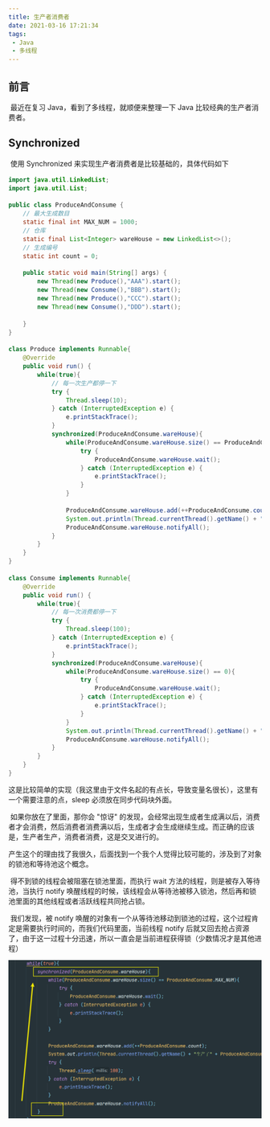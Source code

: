 ```yaml
---
title: 生产者消费者
date: 2021-03-16 17:21:34
tags:
 - Java
 - 多线程
---
```


## 前言

​	最近在复习 Java，看到了多线程，就顺便来整理一下 Java 比较经典的生产者消费者。

<!-- more -->

## Synchronized

​	使用 Synchronized 来实现生产者消费者是比较基础的，具体代码如下

```java
import java.util.LinkedList;
import java.util.List;

public class ProduceAndConsume {
    // 最大生成数目
    static final int MAX_NUM = 1000;
    // 仓库
    static final List<Integer> wareHouse = new LinkedList<>();
    // 生成编号
    static int count = 0;

    public static void main(String[] args) {
        new Thread(new Produce(),"AAA").start();
        new Thread(new Consume(),"BBB").start();
        new Thread(new Produce(),"CCC").start();
        new Thread(new Consume(),"DDD").start();

    }
}

class Produce implements Runnable{
    @Override
    public void run() {
        while(true){
            // 每一次生产都停一下
            try {
                Thread.sleep(10);
            } catch (InterruptedException e) {
                e.printStackTrace();
            }
            synchronized(ProduceAndConsume.wareHouse){
                while(ProduceAndConsume.wareHouse.size() == ProduceAndConsume.MAX_NUM){
                    try {
                        ProduceAndConsume.wareHouse.wait();
                    } catch (InterruptedException e) {
                        e.printStackTrace();
                    }
                }

                ProduceAndConsume.wareHouse.add(++ProduceAndConsume.count);
                System.out.println(Thread.currentThread().getName() + "生产了" + ProduceAndConsume.count + "号商品");
                ProduceAndConsume.wareHouse.notifyAll();
            }
        }
    }
}

class Consume implements Runnable{
    @Override
    public void run() {
        while(true){
            // 每一次消费都停一下
            try {
                Thread.sleep(100);
            } catch (InterruptedException e) {
                e.printStackTrace();
            }
            synchronized(ProduceAndConsume.wareHouse){
                while(ProduceAndConsume.wareHouse.size() == 0){
                    try {
                        ProduceAndConsume.wareHouse.wait();
                    } catch (InterruptedException e) {
                        e.printStackTrace();
                    }
                }
                System.out.println(Thread.currentThread().getName() + "消费了" + ProduceAndConsume.wareHouse.remove(0));
                ProduceAndConsume.wareHouse.notifyAll();
            }
        }
    }
}
```

​	这是比较简单的实现（我这里由于文件名起的有点长，导致变量名很长），这里有一个需要注意的点，sleep 必须放在同步代码块外面。

​	如果你放在了里面，那你会 "惊讶" 的发现，会经常出现生成者生成满以后，消费者才会消费，然后消费者消费满以后，生成者才会生成继续生成。而正确的应该是，生产者生产，消费者消费，这是交叉进行的。

​	产生这个的理由找了我很久，后面找到一个我个人觉得比较可能的，涉及到了对象的锁池和等待池这个概念。

​	得不到锁的线程会被阻塞在锁池里面，而执行 wait 方法的线程，则是被存入等待池，当执行 notify 唤醒线程的时候，该线程会从等待池被移入锁池，然后再和锁池里面的其他线程或者活跃线程共同抢占锁。

​	我们发现，被 notify 唤醒的对象有一个从等待池移动到锁池的过程，这个过程肯定是需要执行时间的，而我们代码里面，当前线程 notify 后就又回去抢占资源了，由于这一过程十分迅速，所以一直会是当前进程获得锁（少数情况才是其他进程）

![](生产者消费者/1.png)

​	